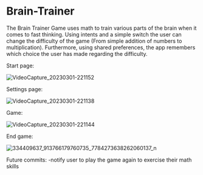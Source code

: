 # Brain-Trainer
The Brain Trainer Game uses math to train various parts of the
brain when it comes to fast thinking. Using intents and a simple
switch the user can change the difficulty of the game (From simple
addition of numbers to multiplication). Furthermore, using shared
preferences, the app remembers which choice the user has made
regarding the difficulty.

Start page:

![VideoCapture_20230301-221152](https://user-images.githubusercontent.com/81863134/222256743-fa52e3bb-210c-4836-b853-f5c2e288513c.jpg)

Settings page: 

![VideoCapture_20230301-221138](https://user-images.githubusercontent.com/81863134/222256760-00f1aaa0-bbff-4818-b39e-2aeaca3196dc.jpg)

Game:

![VideoCapture_20230301-221144](https://user-images.githubusercontent.com/81863134/222256772-31d1b899-b510-46c4-a242-53d7a1971616.jpg)

End game:

![334409637_913766179760735_7784273638262060137_n](https://user-images.githubusercontent.com/81863134/222256775-c6abcb87-3896-4608-88d0-907cb6b86302.jpg)

Future commits:
-notify user to play the game again to exercise their math skills
